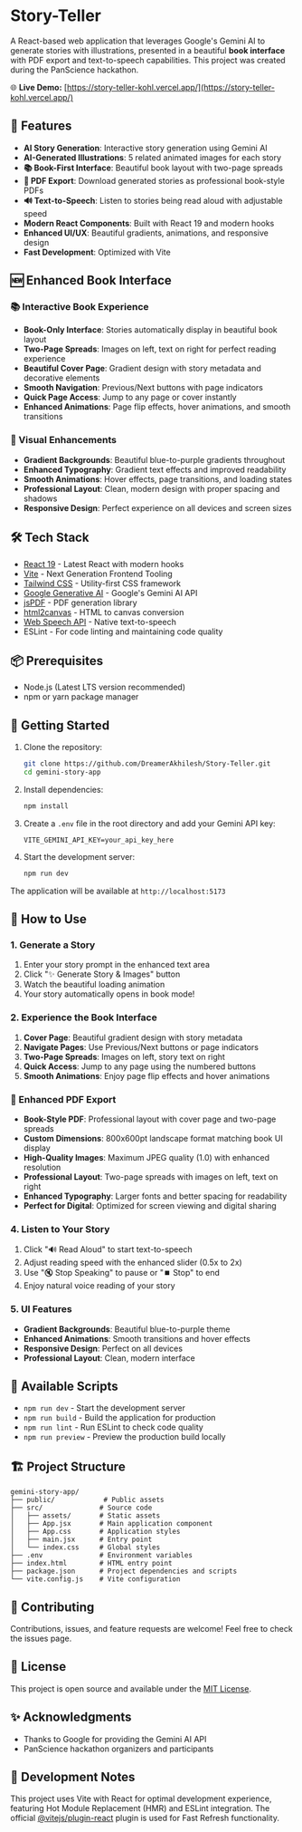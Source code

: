 # Story-Teller

A React-based web application that leverages Google's Gemini AI to generate stories with illustrations, presented in a beautiful **book interface** with PDF export and text-to-speech capabilities. This project was created during the PanScience hackathon.

🌐 **Live Demo:** [https://story-teller-kohl.vercel.app/](https://story-teller-kohl.vercel.app/)

## 🚀 Features

- **AI Story Generation**: Interactive story generation using Gemini AI
- **AI-Generated Illustrations**: 5 related animated images for each story
- **📚 Book-First Interface**: Beautiful book layout with two-page spreads
- **📄 PDF Export**: Download generated stories as professional book-style PDFs
- **🔊 Text-to-Speech**: Listen to stories being read aloud with adjustable speed
- **Modern React Components**: Built with React 19 and modern hooks
- **Enhanced UI/UX**: Beautiful gradients, animations, and responsive design
- **Fast Development**: Optimized with Vite

## 🆕 Enhanced Book Interface

### 📚 Interactive Book Experience
- **Book-Only Interface**: Stories automatically display in beautiful book layout
- **Two-Page Spreads**: Images on left, text on right for perfect reading experience
- **Beautiful Cover Page**: Gradient design with story metadata and decorative elements
- **Smooth Navigation**: Previous/Next buttons with page indicators
- **Quick Page Access**: Jump to any page or cover instantly
- **Enhanced Animations**: Page flip effects, hover animations, and smooth transitions

### 🎨 Visual Enhancements
- **Gradient Backgrounds**: Beautiful blue-to-purple gradients throughout
- **Enhanced Typography**: Gradient text effects and improved readability
- **Smooth Animations**: Hover effects, page transitions, and loading states
- **Professional Layout**: Clean, modern design with proper spacing and shadows
- **Responsive Design**: Perfect experience on all devices and screen sizes

## 🛠️ Tech Stack

- [React 19](https://react.dev/) - Latest React with modern hooks
- [Vite](https://vitejs.dev/) - Next Generation Frontend Tooling
- [Tailwind CSS](https://tailwindcss.com/) - Utility-first CSS framework
- [Google Generative AI](https://ai.google.dev/) - Google's Gemini AI API
- [jsPDF](https://github.com/parallax/jsPDF) - PDF generation library
- [html2canvas](https://html2canvas.hertzen.com/) - HTML to canvas conversion
- [Web Speech API](https://developer.mozilla.org/en-US/docs/Web/API/Web_Speech_API) - Native text-to-speech
- ESLint - For code linting and maintaining code quality

## 📦 Prerequisites

- Node.js (Latest LTS version recommended)
- npm or yarn package manager

## 🚀 Getting Started

1. Clone the repository:
   ```bash
   git clone https://github.com/DreamerAkhilesh/Story-Teller.git
   cd gemini-story-app
   ```

2. Install dependencies:
   ```bash
   npm install
   ```

3. Create a `.env` file in the root directory and add your Gemini API key:
   ```
   VITE_GEMINI_API_KEY=your_api_key_here
   ```

4. Start the development server:
   ```bash
   npm run dev
   ```

The application will be available at `http://localhost:5173`

## 📖 How to Use

### 1. Generate a Story
1. Enter your story prompt in the enhanced text area
2. Click "✨ Generate Story & Images" button
3. Watch the beautiful loading animation
4. Your story automatically opens in book mode!

### 2. Experience the Book Interface
1. **Cover Page**: Beautiful gradient design with story metadata
2. **Navigate Pages**: Use Previous/Next buttons or page indicators
3. **Two-Page Spreads**: Images on left, story text on right
4. **Quick Access**: Jump to any page using the numbered buttons
5. **Smooth Animations**: Enjoy page flip effects and hover animations

### 📄 Enhanced PDF Export
- **Book-Style PDF**: Professional layout with cover page and two-page spreads
- **Custom Dimensions**: 800x600pt landscape format matching book UI display
- **High-Quality Images**: Maximum JPEG quality (1.0) with enhanced resolution
- **Professional Layout**: Two-page spreads with images on left, text on right
- **Enhanced Typography**: Larger fonts and better spacing for readability
- **Perfect for Digital**: Optimized for screen viewing and digital sharing

### 4. Listen to Your Story
1. Click "🔊 Read Aloud" to start text-to-speech
2. Adjust reading speed with the enhanced slider (0.5x to 2x)
3. Use "🔇 Stop Speaking" to pause or "⏹️ Stop" to end
4. Enjoy natural voice reading of your story

### 5. UI Features
- **Gradient Backgrounds**: Beautiful blue-to-purple theme
- **Enhanced Animations**: Smooth transitions and hover effects
- **Responsive Design**: Perfect on all devices
- **Professional Layout**: Clean, modern interface

## 📝 Available Scripts

- `npm run dev` - Start the development server
- `npm run build` - Build the application for production
- `npm run lint` - Run ESLint to check code quality
- `npm run preview` - Preview the production build locally

## 🏗️ Project Structure

```
gemini-story-app/
├── public/            # Public assets
├── src/              # Source code
│   ├── assets/       # Static assets
│   ├── App.jsx       # Main application component
│   ├── App.css       # Application styles
│   ├── main.jsx      # Entry point
│   └── index.css     # Global styles
├── .env              # Environment variables
├── index.html        # HTML entry point
├── package.json      # Project dependencies and scripts
└── vite.config.js    # Vite configuration
```

## 🤝 Contributing

Contributions, issues, and feature requests are welcome! Feel free to check the issues page.

## 📜 License

This project is open source and available under the [MIT License](LICENSE).

## ✨ Acknowledgments

- Thanks to Google for providing the Gemini AI API
- PanScience hackathon organizers and participants

## 🔧 Development Notes

This project uses Vite with React for optimal development experience, featuring Hot Module Replacement (HMR) and ESLint integration. The official [@vitejs/plugin-react](https://github.com/vitejs/vite-plugin-react/blob/main/packages/plugin-react) plugin is used for Fast Refresh functionality.
